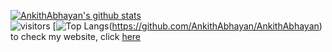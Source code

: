 [![AnkithAbhayan's github stats](https://github-readme-stats.vercel.app/api?username=AnkithAbhayan&show_icons=true&theme=merko)](https://github.com/AnkithAbhayan/github-readme-stats)     
![visitors](https://visitor-badge.glitch.me/badge?page_id=AnkithAbhayan.AnkithAbhayan)
[![Top Langs](https://github-readme-stats.vercel.app/api/top-langs/?username=AnkithAbhayan&exclude_repo=text-editor-for-encrypted-files)(https://github.com/AnkithAbhayan/AnkithAbhayan)
to check my website, click [here](https://www.youtube.com/watch?v=j5a0jTc9S10) 


